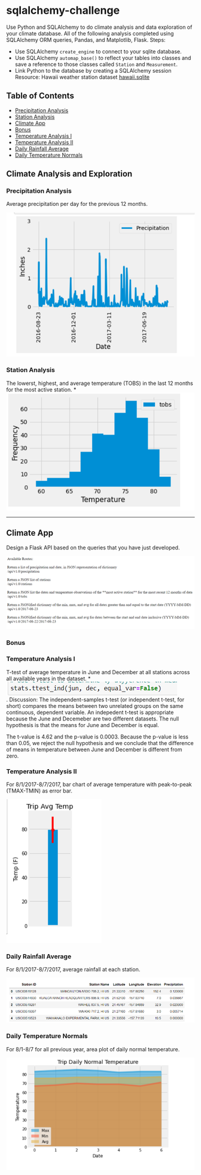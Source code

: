 # sqlalchemy-challenge

Use Python and SQLAlchemy to do climate analysis and data exploration of your climate database. All of the following analysis completed using SQLAlchemy ORM queries, Pandas, and Matplotlib, Flask.
Steps:
* Use SQLAlchemy `create_engine` to connect to your sqlite database.
* Use SQLAlchemy `automap_base()` to reflect your tables into classes and save a reference to those classes called `Station` and `Measurement`.
* Link Python to the database by creating a SQLAlchemy session
Resource: Hawaii weather station dataset [hawaii.sqlite](Resources/hawaii.sqlite) 

## Table of Contents ##
* [Precipitation Analysis](https://github.com/adriana-icasiano/sqlalchemy-challenge#Precipitation-Analysis)
* [Station Analysis](https://github.com/adriana-icasiano/sqlalchemy-challenge#Station-Analysis)
* [Climate App](https://github.com/adriana-icasiano/sqlalchemy-challenge#Climate-App)
* [Bonus](https://github.com/adriana-icasiano/sqlalchemy-challenge#Bonus)
* [Temperature Analysis I](https://github.com/adriana-icasiano/sqlalchemy-challenge#Temperature-Analysis-I)
* [Temperature Analysis II](https://github.com/adriana-icasiano/sqlalchemy-challenge#Temperature-Analysis-II)
* [Daily Rainfall Average](https://github.com/adriana-icasiano/sqlalchemy-challenge#Daily-Rainfall-Average)
* [Daily Temperature Normals](https://github.com/adriana-icasiano/sqlalchemy-challenge#Daily-Temperature-Normals)

## Climate Analysis and Exploration

### Precipitation Analysis
Average precipitation per day for the previous 12 months. 

![](https://github.com/adriana-icasiano/sqlalchemy-challenge/blob/31d54e1f35c016526c9c8dc38454eced112b6eb7/Images/precipitation_analysis_AI.PNG)


### Station Analysis
The lowerst, highest, and average temperature (TOBS) in the last 12 months for the most active station.
* 
![](https://github.com/adriana-icasiano/sqlalchemy-challenge/blob/31d54e1f35c016526c9c8dc38454eced112b6eb7/Images/station_histogram_AI.PNG)

- - -

## Climate App
Design a Flask API based on the queries that you have just developed.

![](https://github.com/adriana-icasiano/sqlalchemy-challenge/blob/24567c3ece4e710d977ad69ca2785905a26a6308/Images/home_route_AI.PNG)

### Bonus
### Temperature Analysis I
T-test of average temperature in June and December at all stations across all available years in the dataset. 
* 
![](https://github.com/adriana-icasiano/sqlalchemy-challenge/blob/2e587c12365da07f1e2d5b91b294e1ca819f17d3/Images/t_test.PNG)<br>
.
Discussion: The independent-samples t-test (or independent t-test, for short) compares the means between two unrelated groups on the same continuous, dependent variable. An indepedent t-test is appropriate because the June and Decemeber are two different datasets. The null hypothesis is that the means for June and December is equal. 

The t-value is 4.62 and the p-value is 0.0003. Because the p-value is less than 0.05, we reject the null hypothesis and we conclude that the difference of means in temperature between June and December is different from zero. 

### Temperature Analysis II
For 8/1/2017-8/7/2017, bar chart of average temperature with peak-to-peak (TMAX-TMIN)  as error bar. 

![](https://github.com/adriana-icasiano/sqlalchemy-challenge/blob/31d54e1f35c016526c9c8dc38454eced112b6eb7/Images/trip_temp.PNG)
  

### Daily Rainfall Average
For 8/1/2017-8/7/2017, average rainfall at each station. 

![](https://github.com/adriana-icasiano/sqlalchemy-challenge/blob/31d54e1f35c016526c9c8dc38454eced112b6eb7/Images/station_precip.PNG)

### Daily Temperature Normals

For 8/1-8/7 for all previous year, area plot of daily normal temperature. 

![](https://github.com/adriana-icasiano/sqlalchemy-challenge/blob/31d54e1f35c016526c9c8dc38454eced112b6eb7/Images/trip_normal_temp.PNG)
